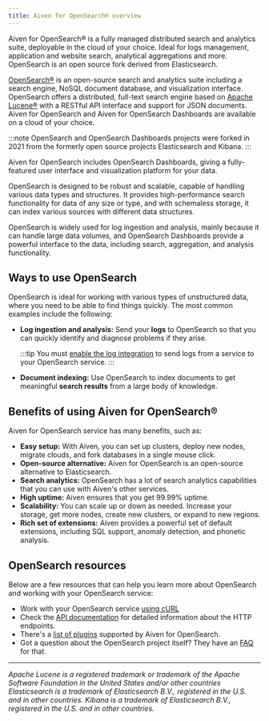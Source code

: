 ```yaml
---
title: Aiven for OpenSearch® overview
---
```


Aiven for OpenSearch® is a fully managed distributed search and
analytics suite, deployable in the cloud of your choice. Ideal for logs
management, application and website search, analytical aggregations and
more. OpenSearch is an open source fork derived from Elasticsearch.

[OpenSearch®](https://opensearch.org) is an open-source search and
analytics suite including a search engine, NoSQL document database, and
visualization interface. OpenSearch offers a distributed, full-text
search engine based on [Apache Lucene®](https://lucene.apache.org/) with
a RESTful API interface and support for JSON documents. Aiven for
OpenSearch and Aiven for OpenSearch Dashboards are available on a cloud
of your choice.

:::note
OpenSearch and OpenSearch Dashboards projects were forked in 2021 from
the formerly open source projects Elasticsearch and Kibana.
:::

Aiven for OpenSearch includes OpenSearch Dashboards, giving a
fully-featured user interface and visualization platform for your data.

OpenSearch is designed to be robust and scalable, capable of handling
various data types and structures. It provides high-performance search
functionality for data of any size or type, and with schemaless storage,
it can index various sources with different data structures.

OpenSearch is widely used for log ingestion and analysis, mainly because
it can handle large data volumes, and OpenSearch Dashboards provide a
powerful interface to the data, including search, aggregation, and
analysis functionality.

## Ways to use OpenSearch

OpenSearch is ideal for working with various types of unstructured data,
where you need to be able to find things quickly. The most common
examples include the following:

-   **Log ingestion and analysis:** Send your **logs** to OpenSearch so
    that you can quickly identify and diagnose problems if they arise.

    :::tip
    You must
    [enable the log integration](/docs/products/opensearch/howto/opensearch-log-integration) to send logs from a service to your OpenSearch service.
    :::

-   **Document indexing:** Use OpenSearch to index documents to get
    meaningful **search results** from a large body of knowledge.

## Benefits of using Aiven for OpenSearch®

Aiven for OpenSearch service has many benefits, such as:

-   **Easy setup:** With Aiven, you can set up clusters, deploy new
    nodes, migrate clouds, and fork databases in a single mouse click.
-   **Open-source alternative:** Aiven for OpenSearch is an open-source
    alternative to Elasticsearch.
-   **Search analytics:** OpenSearch has a lot of search analytics
    capabilities that you can use with Aiven's other services.
-   **High uptime:** Aiven ensures that you get 99.99% uptime.
-   **Scalability:** You can scale up or down as needed. Increase your
    storage, get more nodes, create new clusters, or expand to new
    regions.
-   **Rich set of extensions:** Aiven provides a powerful set of default
    extensions, including SQL support, anomaly detection, and phonetic
    analysis.

## OpenSearch resources

Below are a few resources that can help you learn more about OpenSearch
and working with your OpenSearch service:

-   Work with your OpenSearch service
    [using cURL](/docs/products/opensearch/howto/opensearch-with-curl)
-   Check the [API
    documentation](https://opensearch.org/docs/opensearch/rest-api/index)
    for detailed information about the HTTP endpoints.
-   There's a
    [list of plugins](/docs/products/opensearch/reference/plugins) supported by Aiven for OpenSearch.
-   Got a question about the OpenSearch project itself? They have an
    [FAQ](https://opensearch.org/faq/) for that.

------------------------------------------------------------------------

*Apache Lucene is a registered trademark or trademark of the Apache
Software Foundation in the United States and/or other countries*
*Elasticsearch is a trademark of Elasticsearch B.V., registered in the
U.S. and in other countries.* *Kibana is a trademark of Elasticsearch
B.V., registered in the U.S. and in other countries.*
